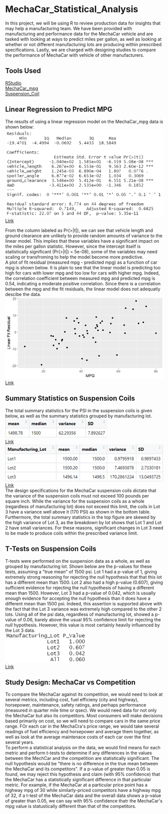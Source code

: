 # MechaCar_Statistical_Analysis
In this project, we will be using R to review production data for insights that may help a manufacturing team.  We have been provided with manufacturing and performance data for the MechaCar vehicle and are tasked with looking at ways to predict miles per gallon, as well as looking at whether or not different manufacturing lots are producing within prescribed specifications.  Lastly, we are charged with designing studies to compare the performance of MechaCar with vehicle of other manufacturers.

## Tools Used
[RStudio](https://www.rstudio.com/)<br />
[MechaCar_mpg](/Data_Files/MechaCar_mpg.csv)<br />
[Suspension_Coil](/Data_Files/Suspension_Coil.csv)

## Linear Regression to Predict MPG
The results of using a linear regression model on the MechaCar_mpg data is shown below:<br />
![](/Results/LinRegSummary.PNG) <br />
[Link](/Results/LinRegSummary.PNG)<br />

From the column labeled as Pr(>|t|), we can see that vehicle length and ground clearance are unlikely to provide random amounts of variance to the linear model. This implies that these variables have a significant impact on the miles per gallon statistic. However, since the intercept itself is statistically significant (Pr(>|t|) = 5e-08), some of the variables may need scaling or transfroming to help the model become more predictive.<br />
A plot of fit residual (measured mpg - predicted mpg) as a function of car mpg is shown below. It is plain to see that the linear model is predicting too high for cars with lower mpg and too low for cars with higher mpg. Indeed, the correlation coefficient between measured mpg and predicted mpg is 0.54, indicating a moderate positive correlation. Since there is a correlation between the mpg and the fit residuals, the linear model does not adequatly descibe the data.
![](/Results/LinRegFitResiduals.PNG) <br />
[Link](/Results/LinRegFitResiduals.PNG) <br />

## Summary Statistics on Suspension Coils
The total summary statistics for the PSI in the suspension coils is given below, as well as the summary statistics grouped by manufacturing lot.<br />
![](/Results/TotalSummary.PNG) <br />
[Link](/Results/TotalSummary.PNG) <br />
![](/Results/LotSummaryStats.PNG) <br />
[Link](/Results/LotSummaryStats.PNG) <br />
The design specifications for the MechaCar suspension coils dictate that the variance of the suspension coils must not exceed 100 pounds per square inch.  While the variance for the suspension coils as a whole (regardless of manufacturing lot) does not exceed this limit, the coils in Lot 3 have a variance well above it (170 PSI) as shown in the bottom table. Furthermore, the total summary statistics in the top figure are skewed by the high variance of Lot 3, as the breakdown by lot shows that Lot 1 and Lot 2 have small variances. For these reasons, significant changes in Lot 3 need to be made to produce coils within the prescribed variance limit.<br />

## T-Tests on Suspension Coils
T-tests were performed on the suspension data as a whole, as well as grouped by manufacturing lot.  Shown below are the p-values for these tests, assuming a "true mean" of 1500 psi. Lot 1 had a p-value of 1, giving extremely strong reasoning for rejecting the null hypothesis that that this lot has a different mean than 1500. Lot 2 also had a high p-value (0.607), giving sufficient evidence for rejecting the null hypothesis of having a different mean than 1500.  However, Lot 3 had a p-value of 0.042, which is usually enough evidence for accepting the null hypothesis than it does have a different mean than 1500 psi. Indeed, this assertion is supported above with the fact that the Lot 3 variance was extremely high compared to the other 2 lots.  Using all of the psi data, regardless of manufacturing lot, showed a p-value of 0.06, barely above the usual 95% confidence limit for rejecting the null hypothesis.  However, this value is most certainly heavily influenced by the Lot 3 data.<br />
![](/Results/ttestResults.PNG) <br />
[Link](/Results/ttestResults.PNG) <br />

## Study Design: MechaCar vs Competition
To compare the MechaCar against its competition, we would need to look at several metrics, including cost, fuel efficieny (city and highway), horsepower, maintenance, safety ratings, and perhaps performance (measured in quarter mile time or qsec). We would need data for not only the MechaCar but also its competitors. Most consumers will make decisions based primarily on cost, so we will need to compare cars in the same price range. FOr each car in the MechaCra's price range, we would take several readings of fuel efficiency and horsepower and average them together, as well as look at the average maintenace costs of each car over the first several years.<br />
To perform a statistical analysis on the data, we would find means for each metric and perform t-tests to determine if any differences in the values between the MechCar and the competition are statistically significant.  The null hypothesis would be "there is no difference in the true mean between the MechaCar and its competitors".  If a p-value of greater than 0.05 is found, we may reject this hypothesis and claim (with 95% confidence) that the MechaCar has a statistically significant difference in that particular metric.  For example, if the MechaCar at a particular price point has a highway mpg of 30 while similarly-priced competitors have a highway mpg of 32, if a t-test of the MechaCar data and the overall data shows a p-value of greater than 0.05, we can say with 95% confidence thatr the MechaCar's mpg value is statustically different than that of the competitors.
